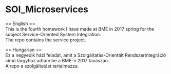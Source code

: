 # SOI_Microservices

== English ==<br/>
This is the fourth homework I have made at BME in 2017 spring for the subject Service-Oriented System Integration.<br/>
The repo contains the service project.

== Hungarian ==<br/>
Ez a negyedik házi feladat, amit a Szolgáltatás-Orientált Rendszerintegráció című tárgyhoz adtam be a BME-n 2017 tavaszán.<br/>
A repo a szolgáltatást tartalmazza.
